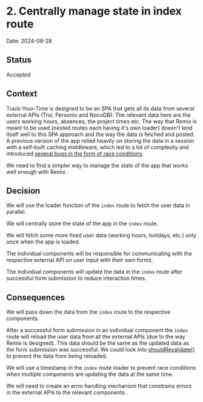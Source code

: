 # 2. Centrally manage state in index route

Date: 2024-08-28

## Status

Accepted

## Context

Track-Your-Time is designed to be an SPA that gets all its data from several external APIs (Troi, Personio and NocoDB).
The relevant data here are the users working hours, absences, the project times etc.
The way that Remix is meant to be used (nested routes each having it's own loader) doesn't lend itself well to this SPA approach and the way the data is fetched and posted.
A previous version of the app relied heavily on storing the data in a session with a self-built caching middleware, which led to a lot of complexity and introduced [several bugs in the form of race conditions](https://remix.run/docs/en/main/guides/gotchas#writing-to-sessions-in-loaders).

We need to find a simpler way to manage the state of the app that works well enough with Remix.

## Decision

We will use the loader function of the `index` route to fetch the user data in parallel.

We will centrally store the state of the app in the `index` route.

We will fetch some more fixed user data (working hours, holidays, etc.) only once when the app is loaded.

The individual components will be responsible for communicating with the respective external API on user input with their own forms.

The individual components will update the data in the `index` route after successful form submission to reduce interaction times.

## Consequences

We will pass down the data from the `index` route to the respective components.

After a successful form submission in an individual component the `index` route will reload the user data from all the external APIs (due to the way Remix is designed). This data should be the same as the updated data as the form submission was successful. We could look into [shouldRevalidate()](https://remix.run/docs/en/main/route/should-revalidate#shouldrevalidate) to prevent the data from being reloaded.

We will use a timestamp in the `index` route loader to prevent race conditions when multiple components are updating the data at the same time.

We will need to create an error handling mechanism that constrains errors in the external APIs to the relevant components.
